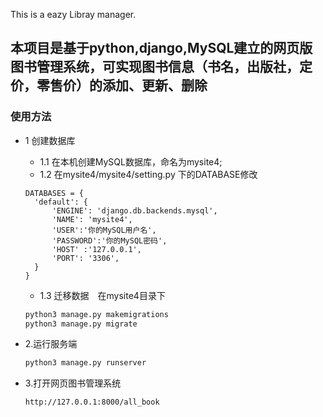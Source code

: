 This is a eazy Libray manager.
## 本项目是基于python,django,MySQL建立的网页版图书管理系统，可实现图书信息（书名，出版社，定价，零售价）的添加、更新、删除
### 使用方法
- 1 创建数据库
  - 1.1 在本机创建MySQL数据库，命名为mysite4;
  - 1.2 在mysite4/mysite4/setting.py 下的DATABASE修改
  ```python3
  DATABASES = {
    'default': {
        'ENGINE': 'django.db.backends.mysql',
        'NAME': 'mysite4',
        'USER':'你的MySQL用户名',
        'PASSWORD':'你的MySQL密码',
        'HOST' :'127.0.0.1',
        'PORT': '3306',
    }
  }
  ```
    
  - 1.3 迁移数据　在mysite4目录下 
  ```python
  python3 manage.py makemigrations
  python3 manage.py migrate
  ```
- 2.运行服务端
  ```python
  python3 manage.py runserver
  ```
- 3.打开网页图书管理系统
  ```html
  http://127.0.0.1:8000/all_book
  ```
